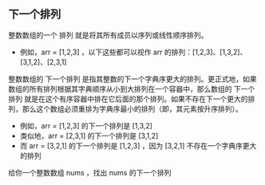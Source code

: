 ## 下一个排列

整数数组的一个 排列  就是将其所有成员以序列或线性顺序排列。
- 例如，arr = \[1,2,3] ，以下这些都可以视作 arr 的排列：\[1,2,3]、\[1,3,2]、\[3,1,2]、\[2,3,1] 

整数数组的 下一个排列 是指其整数的下一个字典序更大的排列。更正式地，如果数组的所有排列根据其字典顺序从小到大排列在一个容器中，那么数组的 下一个排列 就是在这个有序容器中排在它后面的那个排列。如果不存在下一个更大的排列，那么这个数组必须重排为字典序最小的排列（即，其元素按升序排列）。

- 例如，arr = \[1,2,3] 的下一个排列是 \[1,3,2]
- 类似地，arr = \[2,3,1] 的下一个排列是 \[3,1,2]
- 而 arr = \[3,2,1] 的下一个排列是 \[1,2,3] ，因为 \[3,2,1] 不存在一个字典序更大的排列

给你一个整数数组 nums ，找出 nums 的下一个排列